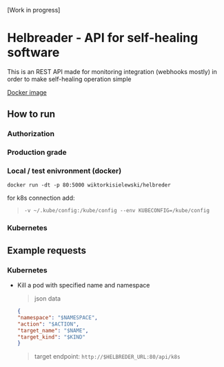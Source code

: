 [Work in progress]

# Helbreader - API for self-healing software

This is an REST API made for monitoring integration (webhooks mostly) in order to make self-healing operation simple

[Docker image](https://hub.docker.com/repository/docker/wiktorkisielewski/helbreder)

## How to run

### Authorization



### Production grade



### Local / test enivronment (docker)

`docker run -dt -p 80:5000 wiktorkisielewski/helbreder`

for k8s connection add: 

> `-v ~/.kube/config:/kube/config --env KUBECONFIG=/kube/config `

### Kubernetes

## Example requests

### Kubernetes 

- Kill a pod with specified name and namespace

    > json data

    ```json
    {
    "namespace": "$NAMESPACE", 
    "action": "$ACTION", 
    "target_name": "$NAME", 
    "target_kind": "$KIND"
    }
    ```

    > target endpoint: `http://$HELBREDER_URL:80/api/k8s`

